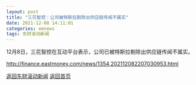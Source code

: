```yaml
---
layout: post
title: "三花智控：公司被特斯拉剔除出供应链传闻不属实"
date: 2021-12-08 14:11:01
categories: emnews
tags: 东财滚动新闻
---
```


12月8日，三花智控在互动平台表示，公司已被特斯拉剔除出供应链传闻不属实。

<http://finance.eastmoney.com/news/1354,202112082207030953.html>

[返回东财滚动新闻](//finews.withounder.com/emnews/)
[返回首页](//finews.withounder.com/)